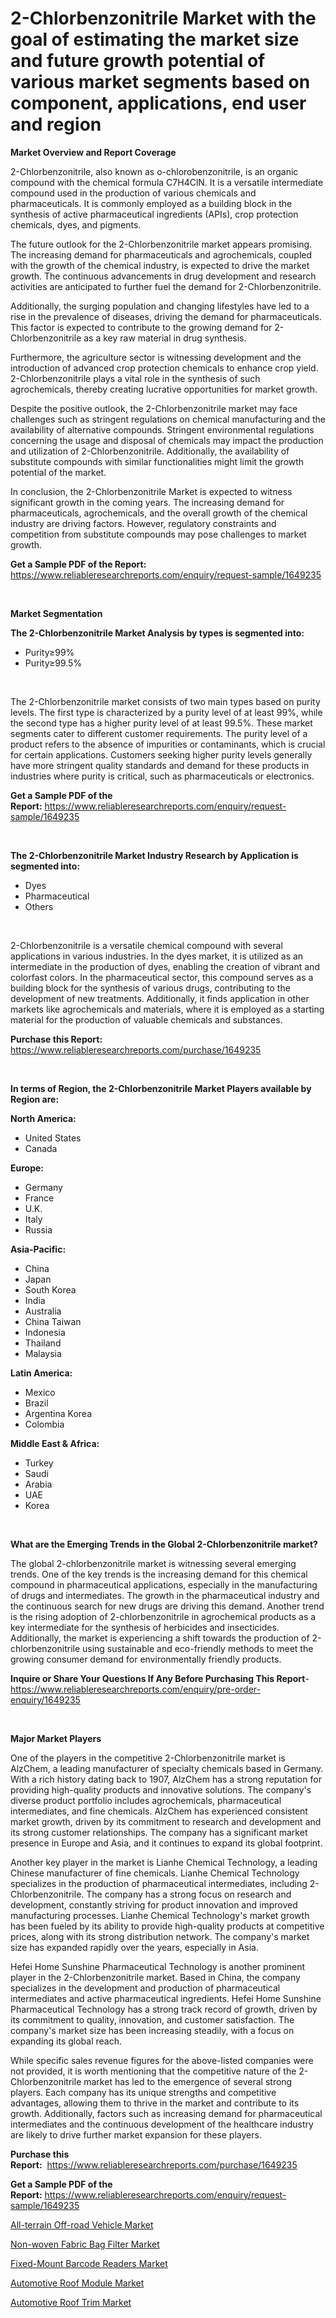 <p><h1>2-Chlorbenzonitrile Market with the goal of estimating the market size and future growth potential of various market segments based on component, applications, end user and region</h1></p><p><strong>Market Overview and Report Coverage</strong></p>
<p><p>2-Chlorbenzonitrile, also known as o-chlorobenzonitrile, is an organic compound with the chemical formula C7H4ClN. It is a versatile intermediate compound used in the production of various chemicals and pharmaceuticals. It is commonly employed as a building block in the synthesis of active pharmaceutical ingredients (APIs), crop protection chemicals, dyes, and pigments.</p><p>The future outlook for the 2-Chlorbenzonitrile market appears promising. The increasing demand for pharmaceuticals and agrochemicals, coupled with the growth of the chemical industry, is expected to drive the market growth. The continuous advancements in drug development and research activities are anticipated to further fuel the demand for 2-Chlorbenzonitrile.</p><p>Additionally, the surging population and changing lifestyles have led to a rise in the prevalence of diseases, driving the demand for pharmaceuticals. This factor is expected to contribute to the growing demand for 2-Chlorbenzonitrile as a key raw material in drug synthesis.</p><p>Furthermore, the agriculture sector is witnessing development and the introduction of advanced crop protection chemicals to enhance crop yield. 2-Chlorbenzonitrile plays a vital role in the synthesis of such agrochemicals, thereby creating lucrative opportunities for market growth.</p><p>Despite the positive outlook, the 2-Chlorbenzonitrile market may face challenges such as stringent regulations on chemical manufacturing and the availability of alternative compounds. Stringent environmental regulations concerning the usage and disposal of chemicals may impact the production and utilization of 2-Chlorbenzonitrile. Additionally, the availability of substitute compounds with similar functionalities might limit the growth potential of the market.</p><p>In conclusion, the 2-Chlorbenzonitrile Market is expected to witness significant growth in the coming years. The increasing demand for pharmaceuticals, agrochemicals, and the overall growth of the chemical industry are driving factors. However, regulatory constraints and competition from substitute compounds may pose challenges to market growth.</p></p>
<p><strong>Get a Sample PDF of the Report:</strong> <a href="https://www.reliableresearchreports.com/enquiry/request-sample/1649235">https://www.reliableresearchreports.com/enquiry/request-sample/1649235</a></p>
<p>&nbsp;</p>
<p><strong>Market Segmentation</strong></p>
<p><strong>The 2-Chlorbenzonitrile Market Analysis by types is segmented into:</strong></p>
<p><ul><li>Purity≥99%</li><li>Purity≥99.5%</li></ul></p>
<p>&nbsp;</p>
<p><p>The 2-Chlorbenzonitrile market consists of two main types based on purity levels. The first type is characterized by a purity level of at least 99%, while the second type has a higher purity level of at least 99.5%. These market segments cater to different customer requirements. The purity level of a product refers to the absence of impurities or contaminants, which is crucial for certain applications. Customers seeking higher purity levels generally have more stringent quality standards and demand for these products in industries where purity is critical, such as pharmaceuticals or electronics.</p></p>
<p><strong>Get a Sample PDF of the Report:</strong>&nbsp;<a href="https://www.reliableresearchreports.com/enquiry/request-sample/1649235">https://www.reliableresearchreports.com/enquiry/request-sample/1649235</a></p>
<p>&nbsp;</p>
<p><strong>The 2-Chlorbenzonitrile Market Industry Research by Application is segmented into:</strong></p>
<p><ul><li>Dyes</li><li>Pharmaceutical</li><li>Others</li></ul></p>
<p>&nbsp;</p>
<p><p>2-Chlorbenzonitrile is a versatile chemical compound with several applications in various industries. In the dyes market, it is utilized as an intermediate in the production of dyes, enabling the creation of vibrant and colorfast colors. In the pharmaceutical sector, this compound serves as a building block for the synthesis of various drugs, contributing to the development of new treatments. Additionally, it finds application in other markets like agrochemicals and materials, where it is employed as a starting material for the production of valuable chemicals and substances.</p></p>
<p><strong>Purchase this Report:</strong>&nbsp; <a href="https://www.reliableresearchreports.com/purchase/1649235">https://www.reliableresearchreports.com/purchase/1649235</a></p>
<p>&nbsp;</p>
<p><strong>In terms of Region, the 2-Chlorbenzonitrile Market Players available by Region are:</strong></p>
<p>
    <p> <strong> North America: </strong>
        <ul>
            <li>United States</li>
            <li>Canada</li>
        </ul>
        </p> 
    <p> <strong> Europe: </strong>
        <ul>
            <li>Germany</li>
            <li>France</li>
            <li>U.K.</li>
            <li>Italy</li>
            <li>Russia</li>
        </ul>
        </p> 
    <p> <strong> Asia-Pacific: </strong>
        <ul>
            <li>China</li>
            <li>Japan</li>
            <li>South Korea</li>
            <li>India</li>
            <li>Australia</li>
            <li>China Taiwan</li>
            <li>Indonesia</li>
            <li>Thailand</li>
            <li>Malaysia</li>
        </ul>
        </p> 
    <p> <strong> Latin America: </strong>
        <ul>
            <li>Mexico</li>
            <li>Brazil</li>
            <li>Argentina Korea</li>
            <li>Colombia</li>
        </ul>
        </p> 
    <p> <strong> Middle East & Africa: </strong>
        <ul>
            <li>Turkey</li>
            <li>Saudi</li>
            <li>Arabia</li>
            <li>UAE</li>
            <li>Korea</li>
        </ul>
    </p>
    </p>
<p>&nbsp;</p>
<p><strong>What are the Emerging Trends in the Global 2-Chlorbenzonitrile market?</strong></p>
<p><p>The global 2-chlorbenzonitrile market is witnessing several emerging trends. One of the key trends is the increasing demand for this chemical compound in pharmaceutical applications, especially in the manufacturing of drugs and intermediates. The growth in the pharmaceutical industry and the continuous search for new drugs are driving this demand. Another trend is the rising adoption of 2-chlorbenzonitrile in agrochemical products as a key intermediate for the synthesis of herbicides and insecticides. Additionally, the market is experiencing a shift towards the production of 2-chlorbenzonitrile using sustainable and eco-friendly methods to meet the growing consumer demand for environmentally friendly products.</p></p>
<p><strong>Inquire or Share Your Questions If Any Before Purchasing This Report</strong>- <a href="https://www.reliableresearchreports.com/enquiry/pre-order-enquiry/1649235">https://www.reliableresearchreports.com/enquiry/pre-order-enquiry/1649235</a></p>
<p>&nbsp;</p>
<p><strong>Major Market Players</strong></p>
<p><p>One of the players in the competitive 2-Chlorbenzonitrile market is AlzChem, a leading manufacturer of specialty chemicals based in Germany. With a rich history dating back to 1907, AlzChem has a strong reputation for providing high-quality products and innovative solutions. The company's diverse product portfolio includes agrochemicals, pharmaceutical intermediates, and fine chemicals. AlzChem has experienced consistent market growth, driven by its commitment to research and development and its strong customer relationships. The company has a significant market presence in Europe and Asia, and it continues to expand its global footprint.</p><p>Another key player in the market is Lianhe Chemical Technology, a leading Chinese manufacturer of fine chemicals. Lianhe Chemical Technology specializes in the production of pharmaceutical intermediates, including 2-Chlorbenzonitrile. The company has a strong focus on research and development, constantly striving for product innovation and improved manufacturing processes. Lianhe Chemical Technology's market growth has been fueled by its ability to provide high-quality products at competitive prices, along with its strong distribution network. The company's market size has expanded rapidly over the years, especially in Asia.</p><p>Hefei Home Sunshine Pharmaceutical Technology is another prominent player in the 2-Chlorbenzonitrile market. Based in China, the company specializes in the development and production of pharmaceutical intermediates and active pharmaceutical ingredients. Hefei Home Sunshine Pharmaceutical Technology has a strong track record of growth, driven by its commitment to quality, innovation, and customer satisfaction. The company's market size has been increasing steadily, with a focus on expanding its global reach.</p><p>While specific sales revenue figures for the above-listed companies were not provided, it is worth mentioning that the competitive nature of the 2-Chlorbenzonitrile market has led to the emergence of several strong players. Each company has its unique strengths and competitive advantages, allowing them to thrive in the market and contribute to its growth. Additionally, factors such as increasing demand for pharmaceutical intermediates and the continuous development of the healthcare industry are likely to drive further market expansion for these players.</p></p>
<p><strong>Purchase this Report:</strong>&nbsp;&nbsp;<a href="https://www.reliableresearchreports.com/purchase/1649235">https://www.reliableresearchreports.com/purchase/1649235</a></p>
<p></p>
<p><strong>Get a Sample PDF of the Report:</strong>&nbsp;<a href="https://www.reliableresearchreports.com/enquiry/request-sample/1649235">https://www.reliableresearchreports.com/enquiry/request-sample/1649235</a></p>
<p><p><a href="https://www.linkedin.com/pulse/all-terrain-off-road-vehicle-market-size-share-global-analysis/">All-terrain Off-road Vehicle Market</a></p><p><a href="https://www.linkedin.com/pulse/non-woven-fabric-bag-filter-market-research-report/">Non-woven Fabric Bag Filter Market</a></p><p><a href="https://github.com/NorbertYates/Market-Research-Report-List-2/blob/main/fixed-mount-barcode-readers-market.md">Fixed-Mount Barcode Readers Market</a></p><p><a href="https://medium.com/@dariodooley/automotive-roof-module-market-size-market-outlook-and-market-forecast-2023-to-2030-0bac0b09e17a">Automotive Roof Module Market</a></p><p><a href="https://medium.com/@drakecorwin2023/automotive-roof-trim-market-competitive-analysis-market-trends-and-forecast-to-2030-0ea20d45c253">Automotive Roof Trim Market</a></p></p>